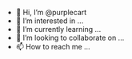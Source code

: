 - 👋 Hi, I’m @purplecart
- 👀 I’m interested in ...
- 🌱 I’m currently learning ...
- 💞️ I’m looking to collaborate on ...
- 📫 How to reach me ...

<!---
purplecart/purplecart is a ✨ special ✨ repository because its `README.md` (this file) appears on your GitHub profile.
You can click the Preview link to take a look at your changes.
--->
